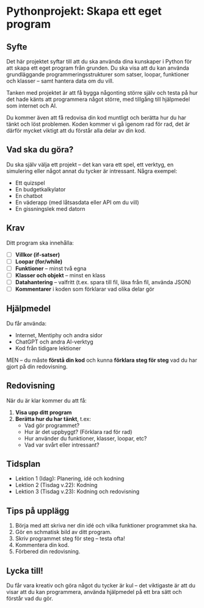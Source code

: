 # Pythonprojekt: Skapa ett eget program

## Syfte
Det här projektet syftar till att du ska använda dina kunskaper i Python för att skapa ett eget program från grunden. Du ska visa att du kan använda grundläggande programmeringsstrukturer som satser, loopar, funktioner och klasser – samt hantera data om du vill. 

Tanken med projektet är att få bygga någonting större själv och testa på hur det hade känts att programmera något större, med tillgång till hjälpmedel som internet och AI.

Du kommer även att få redovisa din kod muntligt och berätta hur du har tänkt och löst problemen. Koden kommer vi gå igenom rad för rad, det är därför mycket viktigt att du förstår alla delar av din kod.

## Vad ska du göra?
Du ska själv välja ett projekt – det kan vara ett spel, ett verktyg, en simulering eller något annat du tycker är intressant. Några exempel:

- Ett quizspel
- En budgetkalkylator
- En chatbot
- En väderapp (med låtsasdata eller API om du vill)
- En gissningslek med datorn

## Krav
Ditt program ska innehålla:

- [ ] **Villkor (if-satser)**
- [ ] **Loopar (for/while)**
- [ ] **Funktioner** – minst två egna
- [ ] **Klasser och objekt** – minst en klass
- [ ] **Datahantering** – valfritt (t.ex. spara till fil, läsa från fil, använda JSON)
- [ ] **Kommentarer** i koden som förklarar vad olika delar gör

## Hjälpmedel
Du får använda:
- Internet, Mentiphy och andra sidor
- ChatGPT och andra AI-verktyg
- Kod från tidigare lektioner

MEN – du måste **förstå din kod** och kunna **förklara steg för steg** vad du har gjort på din redovisning.

## Redovisning
När du är klar kommer du att få:

1. **Visa upp ditt program**
2. **Berätta hur du har tänkt**, t.ex:
   - Vad gör programmet?
   - Hur är det uppbyggt? (Förklara rad för rad)
   - Hur använder du funktioner, klasser, loopar, etc?
   - Vad var svårt eller intressant?

## Tidsplan
- Lektion 1 (Idag): Planering, idé och kodning
- Lektion 2 (Tisdag v.22): Kodning
- Lektion 3 (Tisdag v.23): Kodning och redovisning

## Tips på upplägg
1. Börja med att skriva ner din idé och vilka funktioner programmet ska ha.
2. Gör en schmatisk bild av ditt program.
3. Skriv programmet steg för steg – testa ofta!
4. Kommentera din kod.
5. Förbered din redovisning.

## Lycka till!
Du får vara kreativ och göra något du tycker är kul – det viktigaste är att du visar att du kan programmera, använda hjälpmedel på ett bra sätt och förstår vad du gör.
